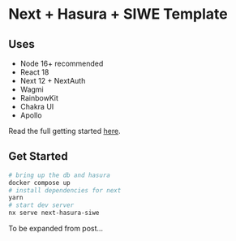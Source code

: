 # Next + Hasura + SIWE Template
## Uses

- Node 16+ recommended
- React 18
- Next 12 + NextAuth
- Wagmi
- RainbowKit
- Chakra UI
- Apollo

Read the full getting started [here](https://me.scottrepreneur.eth.limo/posts/2022-08-16---Next-Hasura-SIWE-Template/).

## Get Started

```bash
# bring up the db and hasura
docker compose up
# install dependencies for next
yarn
# start dev server
nx serve next-hasura-siwe
```

To be expanded from post...
